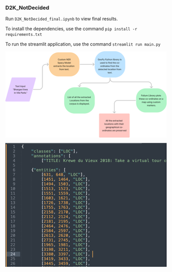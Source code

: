 ### D2K_NotDecided

Run `D2K_NotDecided_final.ipynb` to view final results.

To install the dependencies, use the command `pip install -r requirements.txt`

To run the streamlit application, use the command `streamlit run main.py`

![System Design](assests/flowchart.png)

![Pre-processed Data](assests/preprocessed_data.png) 